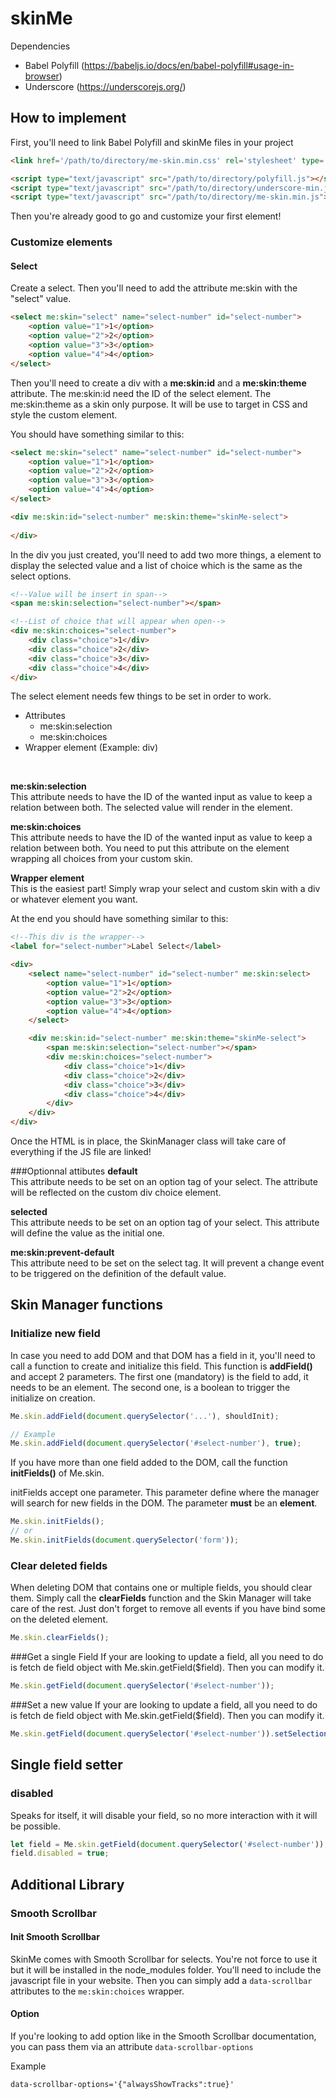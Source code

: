 skinMe
========

Dependencies

- Babel Polyfill (https://babeljs.io/docs/en/babel-polyfill#usage-in-browser)
- Underscore (https://underscorejs.org/)

## How to implement

First, you'll need to link Babel Polyfill and skinMe files in your project 
```html
<link href='/path/to/directory/me-skin.min.css' rel='stylesheet' type='text/css' />

<script type="text/javascript" src="/path/to/directory/polyfill.js"></script>
<script type="text/javascript" src="/path/to/directory/underscore-min.js"></script>
<script type="text/javascript" src="/path/to/directory/me-skin.min.js"></script>
```

Then you're already good to go and customize your first element!


### Customize elements

#### Select
Create a select. Then you'll need to add the attribute me:skin with the "select" value.

```html
<select me:skin="select" name="select-number" id="select-number">
    <option value="1">1</option>
    <option value="2">2</option>
    <option value="3">3</option>
    <option value="4">4</option>
</select>
```

Then you'll need to create a div with a <b>me:skin:id</b> and a <b>me:skin:theme</b> attribute. 
The me:skin:id need the ID of the select element. The me:skin:theme as a skin only purpose. 
It will be use to target in CSS and style the custom element.

You should have something similar to this:
```html
<select me:skin="select" name="select-number" id="select-number">
    <option value="1">1</option>
    <option value="2">2</option>
    <option value="3">3</option>
    <option value="4">4</option>
</select>

<div me:skin:id="select-number" me:skin:theme="skinMe-select">
    
</div>
```

In the div you just created, you'll need to add two more things, a element to display the selected 
value and a list of choice which is the same as the select options.

```html
<!--Value will be insert in span-->
<span me:skin:selection="select-number"></span>

<!--List of choice that will appear when open-->
<div me:skin:choices="select-number">
    <div class="choice">1</div>
    <div class="choice">2</div>
    <div class="choice">3</div>
    <div class="choice">4</div>
</div>
```

The select element needs few things to be set in order to work.
* Attributes
    * me:skin:selection
    * me:skin:choices
* Wrapper element (Example: div)
<br>

<b>me:skin:selection</b>
<br>
This attribute needs to have the ID of the wanted input as value to keep a relation between both. The selected value will render in the element.
<br>

<b>me:skin:choices</b>
<br>
This attribute needs to have the ID of the wanted input as value to keep a relation between both. 
You need to put this attribute on the element wrapping all choices from your custom skin.

<b>Wrapper element</b>
<br>
This is the easiest part! Simply wrap your select and custom skin with a div or whatever element you want.

At the end you should have something similar to this:
```html
<!--This div is the wrapper-->
<label for="select-number">Label Select</label>

<div>
    <select name="select-number" id="select-number" me:skin:select>
        <option value="1">1</option>
        <option value="2">2</option>
        <option value="3">3</option>
        <option value="4">4</option>
    </select>

    <div me:skin:id="select-number" me:skin:theme="skinMe-select">
        <span me:skin:selection="select-number"></span>
        <div me:skin:choices="select-number">
            <div class="choice">1</div>
            <div class="choice">2</div>
            <div class="choice">3</div>
            <div class="choice">4</div>
        </div>
    </div>
</div>
```

Once the HTML is in place, the SkinManager class will take care of everything if the JS file are linked!

###Optionnal attibutes
<b>default</b>
<br>
This attribute needs to be set on an option tag of your select. The attribute will be reflected on the custom div choice element.

<b>selected</b>
<br>
This attribute needs to be set on an option tag of your select. This attribute will define the value as the initial one.

<b>me:skin:prevent-default</b>
<br>
This attribute need to be set on the select tag. It will prevent a change event to be triggered on the definition of the default value.

## Skin Manager functions

### Initialize new field
In case you need to add DOM and that DOM has a field in it, you'll need to call a function to create and 
initialize this field. This function is **addField()** and accept 2 parameters. The first one (mandatory) is the field to add, it needs to be an element.
The second one, is a boolean to trigger the initialize on creation. 

```javascript
Me.skin.addField(document.querySelector('...'), shouldInit);

// Example
Me.skin.addField(document.querySelector('#select-number'), true);
```
 
If you have more than one field added to the DOM, call the function **initFields()** of Me.skin.

initFields accept one parameter. This parameter define where the manager will search for new fields in the DOM.
The parameter **must** be an **element**.

```javascript
Me.skin.initFields();
// or
Me.skin.initFields(document.querySelector('form'));
```

### Clear deleted fields
When deleting DOM that contains one or multiple fields, you should clear them.
Simply call the **clearFields** function and the Skin Manager will take care of the rest. 
Just don't forget to remove all events if you have bind some on the deleted element.

```javascript
Me.skin.clearFields();
```

###Get a single Field
If your are looking to update a field, all you need to do is fetch de field object with Me.skin.getField($field). Then you can modify it.

```javascript
Me.skin.getField(document.querySelector('#select-number'));
```

###Set a new value
If your are looking to update a field, all you need to do is fetch de field object with Me.skin.getField($field). Then you can modify it.

```javascript
Me.skin.getField(document.querySelector('#select-number')).setSelection(index);
```

## Single field setter

### disabled

Speaks for itself, it will disable your field, so no more interaction with it will be possible.

```javascript
let field = Me.skin.getField(document.querySelector('#select-number'));
field.disabled = true;
```

## Additional Library
### Smooth Scrollbar
#### Init Smooth Scrollbar
SkinMe comes with Smooth Scrollbar for selects. You're not force to use it but it will be installed in the node_modules folder.
You'll need to include the javascript file in your website. Then you can simply add a `data-scrollbar` attributes to the `me:skin:choices` wrapper.

#### Option
If you're looking to add option like in the Smooth Scrollbar documentation, you can pass them via an attribute `data-scrollbar-options`

Example 
```html
data-scrollbar-options='{"alwaysShowTracks":true}'
```